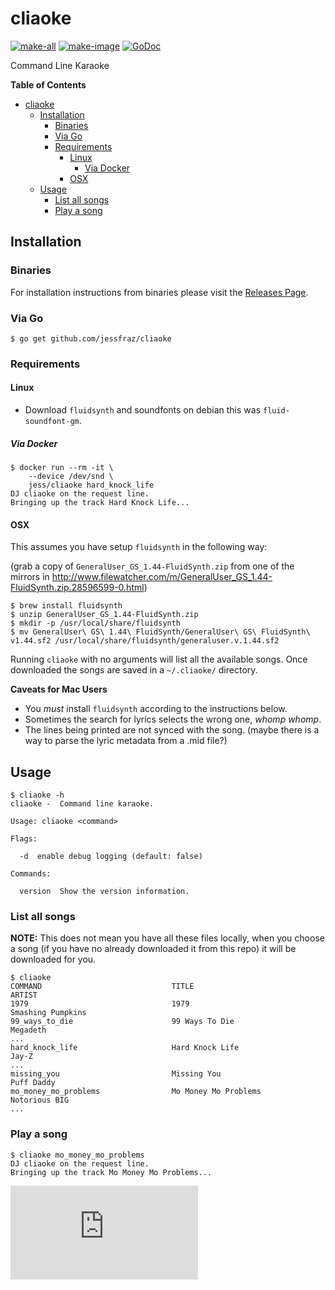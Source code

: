 # cliaoke

[![make-all](https://github.com/jessfraz/cliaoke/workflows/make%20all/badge.svg)](https://github.com/jessfraz/cliaoke/actions?query=workflow%3A%22make+all%22)
[![make-image](https://github.com/jessfraz/cliaoke/workflows/make%20image/badge.svg)](https://github.com/jessfraz/cliaoke/actions?query=workflow%3A%22make+image%22)
[![GoDoc](https://img.shields.io/badge/godoc-reference-5272B4.svg?style=for-the-badge)](https://godoc.org/github.com/jessfraz/cliaoke)

Command Line Karaoke

<!-- START doctoc generated TOC please keep comment here to allow auto update -->
<!-- DON'T EDIT THIS SECTION, INSTEAD RE-RUN doctoc TO UPDATE -->
**Table of Contents**

- [cliaoke](#cliaoke)
  - [Installation](#installation)
    - [Binaries](#binaries)
    - [Via Go](#via-go)
    - [Requirements](#requirements)
      - [Linux](#linux)
        - [Via Docker](#via-docker)
      - [OSX](#osx)
  - [Usage](#usage)
    - [List all songs](#list-all-songs)
    - [Play a song](#play-a-song)

<!-- END doctoc generated TOC please keep comment here to allow auto update -->


## Installation

### Binaries

For installation instructions from binaries please visit the [Releases Page](https://github.com/jessfraz/cliaoke/releases).

### Via Go

```console
$ go get github.com/jessfraz/cliaoke
```

### Requirements

#### Linux

- Download `fluidsynth` and soundfonts on debian this was `fluid-soundfont-gm`.

##### Via Docker

```
$ docker run --rm -it \
    --device /dev/snd \
    jess/cliaoke hard_knock_life
DJ cliaoke on the request line.
Bringing up the track Hard Knock Life...
```


#### OSX

This assumes you have setup `fluidsynth` in the following way:

(grab a copy of `GeneralUser_GS_1.44-FluidSynth.zip` from one of the mirrors in  http://www.filewatcher.com/m/GeneralUser_GS_1.44-FluidSynth.zip.28596599-0.html)

```console
$ brew install fluidsynth
$ unzip GeneralUser_GS_1.44-FluidSynth.zip
$ mkdir -p /usr/local/share/fluidsynth
$ mv GeneralUser\ GS\ 1.44\ FluidSynth/GeneralUser\ GS\ FluidSynth\ v1.44.sf2 /usr/local/share/fluidsynth/generaluser.v.1.44.sf2
```

Running `cliaoke` with no arguments will list all the available songs. Once downloaded the songs are saved in a `~/.cliaoke/` directory.

**Caveats for Mac Users**

- You *must* install `fluidsynth` according to the instructions below.
- Sometimes the search for lyrics selects the wrong one, *whomp whomp*.
- The lines being printed are not synced with the song. (maybe there is a way to parse the lyric metadata from a .mid file?)


## Usage

```console
$ cliaoke -h
cliaoke -  Command line karaoke.

Usage: cliaoke <command>

Flags:

  -d  enable debug logging (default: false)

Commands:

  version  Show the version information.
```

### List all songs

**NOTE:** This does not mean you have all these files locally, when you choose
a song (if you have no already downloaded it from this repo) it will be
downloaded for you.

```console
$ cliaoke
COMMAND                             TITLE                               ARTIST
1979                                1979                                Smashing Pumpkins
99_ways_to_die                      99 Ways To Die                      Megadeth
...
hard_knock_life                     Hard Knock Life                     Jay-Z
...
missing_you                         Missing You                         Puff Daddy
mo_money_mo_problems                Mo Money Mo Problems                Notorious BIG
...
```

### Play a song

```console
$ cliaoke mo_money_mo_problems
DJ cliaoke on the request line.
Bringing up the track Mo Money Mo Problems...
```


[![Analytics](https://ga-beacon.appspot.com/UA-29404280-16/cliaoke/README.md)](https://github.com/jessfraz/cliaoke)
